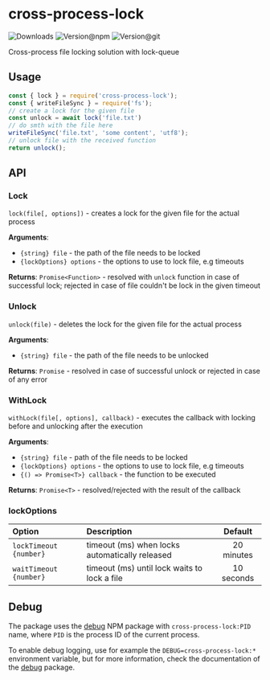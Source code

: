 # cross-process-lock

![Downloads](https://img.shields.io/npm/dw/cross-process-lock?style=flat-square)
![Version@npm](https://img.shields.io/npm/v/cross-process-lock?label=version%40npm&style=flat-square)
![Version@git](https://img.shields.io/github/package-json/v/szikszail/cross-process-lock/master?label=version%40git&style=flat-square)

Cross-process file locking solution with lock-queue

## Usage

``` javascript
const { lock } = require('cross-process-lock');
const { writeFileSync } = require('fs');
// create a lock for the given file
const unlock = await lock('file.txt')
// do smth with the file here
writeFileSync('file.txt', 'some content', 'utf8');
// unlock file with the received function
return unlock();
```

## API

### Lock

`lock(file[, options])` - creates a lock for the given file for the actual process

**Arguments**:

* `{string} file` - the path of the file needs to be locked
* `{lockOptions} options` - the options to use to lock file, e.g timeouts

**Returns**: `Promise<Function>` - resolved with `unlock` function in case of successful lock; rejected in case of file couldn't be lock in the given timeout

### Unlock

`unlock(file)` - deletes the lock for the given file for the actual process

**Arguments**:

* `{string} file` - the path of the file needs to be unlocked

**Returns**: `Promise` - resolved in case of successful unlock or rejected in case of any error

### WithLock

`withLock(file[, options], callback)` - executes the callback with locking before and unlocking after the execution

**Arguments**:
* `{string} file` - path of the file needs to be locked
* `{lockOptions} options` - the options to use to lock file, e.g timeouts
* `{() => Promise<T>} callback` - the function to be executed

**Returns**: `Promise<T>` - resolved/rejected with the result of the callback

### lockOptions

| Option                 | Description                                    |  Default   |
| :--------------------- | :--------------------------------------------- | :--------: |
| `lockTimeout {number}` | timeout (ms) when locks automatically released | 20 minutes |
| `waitTimeout {number}` | timeout (ms) until lock waits to lock a file   | 10 seconds |

## Debug

The package uses the [debug](https://www.npmjs.com/package/debug) NPM package with `cross-process-lock:PID` name, where `PID` is the process ID of the current process.

To enable debug logging, use for example the `DEBUG=cross-process-lock:*` environment variable, but for more information, check the documentation of the [debug](https://www.npmjs.com/package/debug) package.
